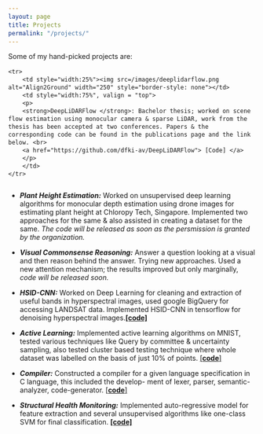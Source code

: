 ```yaml
---
layout: page
title: Projects
permalink: "/projects/"
---
```


Some of my hand-picked projects are:

<table width="100%" align="center" border="0" cellspacing="0" cellpadding="20">
<tbody>

    <tr>
        <td style="width:25%"><img src=/images/deeplidarflow.png alt="Align2Ground" width="250" style="border-style: none"></td>
        <td style="width:75%", valign = "top">
        <p>
        <strong>DeepLiDARFlow </strong>: Bachelor thesis; worked on scene flow estimation using monocular camera & sparse LiDAR, work from the thesis has been accepted at two conferences. Papers & the corresponding code can be found in the publications page and the link below. <br>
        <a href="https://github.com/dfki-av/DeepLiDARFlow"> [Code] </a>
        </p>
        </td>
    </tr>
</tbody>
<table>


- ***Plant Height Estimation:*** Worked on unsupervised deep learning algorithms for monocular depth estimation using drone
images for estimating plant height at Chloropy Tech, Singapore. Implemented two approaches for the same & also assisted in creating a dataset for the same. *The code will be released as soon as the persmission is granted by the organization.*


- ***Visual Commonsense Reasoning:*** Answer a question looking at a visual and then reason behind the answer. Trying new approaches. Used a new attention mechanism; the results improved but only marginally, *code will be released soon.*


- ***HSID-CNN:*** Worked on Deep Learning for cleaning and extraction of useful bands in hyperspectral images,
used google BigQuery for accessing LANDSAT data. Implemented HSID-CNN in tensorflow for denoising hyperspectral images.[**[code]**](https://github.com/rish-av/hsid-cnn)

- ***Active Learning:*** Implemented active learning algorithms on MNIST, tested various techniques like Query by committee & uncertainty sampling, also tested cluster based testing technique where whole dataset was labelled on the basis of just 10% of points. [[**code**]](https://github.com/rish-av/Machine-Learning-Assignments)


- ***Compiler:*** Constructed a compiler for a given language specification in C language, this included the develop-
ment of lexer, parser, semantic-analyzer, code-generator. [[**code**]](https://github.com/diveshuttam/CS-F363)


- ***Structural Health Monitoring:*** Implemented auto-regressive model for feature extraction and several unsupervised algorithms
like one-class SVM for final classification. [**[code]**](https://github.com/rish-av/shm_machineLearning)

